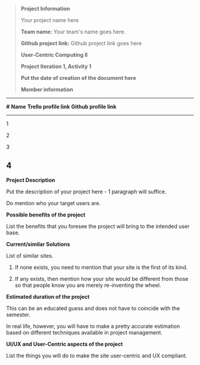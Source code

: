 > **Project Information**
>
> Your project name here
>
> **Team name:** Your team\'s name goes here.
>
> **Github project link:** Github project link goes here
>
> **User-Centric Computing II**
>
> **Project Iteration 1, Activity 1**
>
> **Put the date of creation of the document here**
>
> **Member information**

  ----------------------------------------------------------------------------
  **\#**   **Name**                  **Trello profile link** **Github profile
                                                             link**
  -------- ------------------------- ----------------------- -----------------
  1                                                          

  2                                                          

  3                                                          

  4                                                          
  ----------------------------------------------------------------------------

**Project Description**

Put the description of your project here - 1 paragraph will suffice.

Do mention who your target users are.

**Possible benefits of the project**

List the benefits that you foresee the project will bring to the
intended user base.

**Current/similar Solutions**

List of similar sites.

1.  If none exists, you need to mention that your site is the first of
    its kind.

2.  If any exists, then mention how your site would be different from
    those so that people know you are merely re-inventing the wheel.

**Estimated duration of the project**

This can be an educated guess and does not have to coincide with the
semester.

In real life, however, you will have to make a pretty accurate
estimation based on different techniques available in project
management.

**UI/UX and User-Centric aspects of the project**

List the things you will do to make the site user-centric and UX
compliant.
